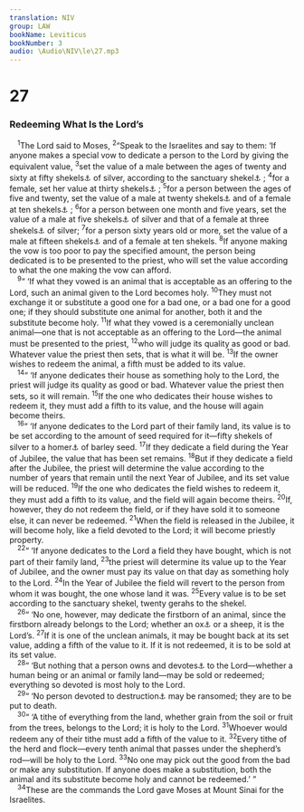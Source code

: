 ```yaml
---
translation: NIV
group: LAW
bookName: Leviticus 
bookNumber: 3
audio: \Audio\NIV\le\27.mp3
---
```


<div class="title"><h1>27</h1><h3>Redeeming What Is the Lord’s </h3></div>
<span class="verse le_27_1"> <sup>1</sup>The Lord said to Moses, </span>
<span class="verse le_27_2"><sup>2</sup>“Speak to the Israelites and say to them: ‘If anyone makes a special vow to dedicate a person to the Lord by giving the equivalent value, </span>
<span class="verse le_27_3"><sup>3</sup>set the value of a male between the ages of twenty and sixty at fifty shekels<a data-toggle="tooltip" data-placement="bottom" title="That is, about 1 1/4 pounds or about 575 grams; also in verse 16">⚓</a> of silver, according to the sanctuary shekel<a data-toggle="tooltip" data-placement="bottom" title="That is, about 2/5 ounce or about 12 grams; also in verse 25">⚓</a> ; </span>
<span class="verse le_27_4"><sup>4</sup>for a female, set her value at thirty shekels<a data-toggle="tooltip" data-placement="bottom" title="That is, about 12 ounces or about 345 grams">⚓</a> ; </span>
<span class="verse le_27_5"><sup>5</sup>for a person between the ages of five and twenty, set the value of a male at twenty shekels<a data-toggle="tooltip" data-placement="bottom" title="That is, about 8 ounces or about 230 grams">⚓</a> and of a female at ten shekels<a data-toggle="tooltip" data-placement="bottom" title="That is, about 4 ounces or about 115 grams; also in verse 7">⚓</a> ; </span>
<span class="verse le_27_6"><sup>6</sup>for a person between one month and five years, set the value of a male at five shekels<a data-toggle="tooltip" data-placement="bottom" title="That is, about 2 ounces or about 58 grams">⚓</a> of silver and that of a female at three shekels<a data-toggle="tooltip" data-placement="bottom" title="That is, about 1 1/4 ounces or about 35 grams">⚓</a> of silver; </span>
<span class="verse le_27_7"><sup>7</sup>for a person sixty years old or more, set the value of a male at fifteen shekels<a data-toggle="tooltip" data-placement="bottom" title="That is, about 6 ounces or about 175 grams">⚓</a> and of a female at ten shekels. </span>
<span class="verse le_27_8"><sup>8</sup>If anyone making the vow is too poor to pay the specified amount, the person being dedicated is to be presented to the priest, who will set the value according to what the one making the vow can afford. <br/></span>
<span class="verse le_27_9"> <sup>9</sup>“ ‘If what they vowed is an animal that is acceptable as an offering to the Lord, such an animal given to the Lord becomes holy. </span>
<span class="verse le_27_10"><sup>10</sup>They must not exchange it or substitute a good one for a bad one, or a bad one for a good one; if they should substitute one animal for another, both it and the substitute become holy. </span>
<span class="verse le_27_11"><sup>11</sup>If what they vowed is a ceremonially unclean animal—one that is not acceptable as an offering to the Lord—the animal must be presented to the priest, </span>
<span class="verse le_27_12"><sup>12</sup>who will judge its quality as good or bad. Whatever value the priest then sets, that is what it will be. </span>
<span class="verse le_27_13"><sup>13</sup>If the owner wishes to redeem the animal, a fifth must be added to its value. <br/></span>
<span class="verse le_27_14"> <sup>14</sup>“ ‘If anyone dedicates their house as something holy to the Lord, the priest will judge its quality as good or bad. Whatever value the priest then sets, so it will remain. </span>
<span class="verse le_27_15"><sup>15</sup>If the one who dedicates their house wishes to redeem it, they must add a fifth to its value, and the house will again become theirs. <br/></span>
<span class="verse le_27_16"> <sup>16</sup>“ ‘If anyone dedicates to the Lord part of their family land, its value is to be set according to the amount of seed required for it—fifty shekels of silver to a homer<a data-toggle="tooltip" data-placement="bottom" title="That is, probably about 300 pounds or about 135 kilograms">⚓</a> of barley seed. </span>
<span class="verse le_27_17"><sup>17</sup>If they dedicate a field during the Year of Jubilee, the value that has been set remains. </span>
<span class="verse le_27_18"><sup>18</sup>But if they dedicate a field after the Jubilee, the priest will determine the value according to the number of years that remain until the next Year of Jubilee, and its set value will be reduced. </span>
<span class="verse le_27_19"><sup>19</sup>If the one who dedicates the field wishes to redeem it, they must add a fifth to its value, and the field will again become theirs. </span>
<span class="verse le_27_20"><sup>20</sup>If, however, they do not redeem the field, or if they have sold it to someone else, it can never be redeemed. </span>
<span class="verse le_27_21"><sup>21</sup>When the field is released in the Jubilee, it will become holy, like a field devoted to the Lord; it will become priestly property. <br/></span>
<span class="verse le_27_22"> <sup>22</sup>“ ‘If anyone dedicates to the Lord a field they have bought, which is not part of their family land, </span>
<span class="verse le_27_23"><sup>23</sup>the priest will determine its value up to the Year of Jubilee, and the owner must pay its value on that day as something holy to the Lord. </span>
<span class="verse le_27_24"><sup>24</sup>In the Year of Jubilee the field will revert to the person from whom it was bought, the one whose land it was. </span>
<span class="verse le_27_25"><sup>25</sup>Every value is to be set according to the sanctuary shekel, twenty gerahs to the shekel. <br/></span>
<span class="verse le_27_26"> <sup>26</sup>“ ‘No one, however, may dedicate the firstborn of an animal, since the firstborn already belongs to the Lord; whether an ox<a data-toggle="tooltip" data-placement="bottom" title="The Hebrew word can refer to either male or female.">⚓</a> or a sheep, it is the Lord’s. </span>
<span class="verse le_27_27"><sup>27</sup>If it is one of the unclean animals, it may be bought back at its set value, adding a fifth of the value to it. If it is not redeemed, it is to be sold at its set value. <br/></span>
<span class="verse le_27_28"> <sup>28</sup>“ ‘But nothing that a person owns and devotes<a data-toggle="tooltip" data-placement="bottom" title="The Hebrew term refers to the irrevocable giving over of things or persons to the Lord.">⚓</a> to the Lord—whether a human being or an animal or family land—may be sold or redeemed; everything so devoted is most holy to the Lord. <br/></span>
<span class="verse le_27_29"> <sup>29</sup>“ ‘No person devoted to destruction<a data-toggle="tooltip" data-placement="bottom" title="The Hebrew term refers to the irrevocable giving over of things or persons to the Lord, often by totally destroying them.">⚓</a> may be ransomed; they are to be put to death. <br/></span>
<span class="verse le_27_30"> <sup>30</sup>“ ‘A tithe of everything from the land, whether grain from the soil or fruit from the trees, belongs to the Lord; it is holy to the Lord. </span>
<span class="verse le_27_31"><sup>31</sup>Whoever would redeem any of their tithe must add a fifth of the value to it. </span>
<span class="verse le_27_32"><sup>32</sup>Every tithe of the herd and flock—every tenth animal that passes under the shepherd’s rod—will be holy to the Lord. </span>
<span class="verse le_27_33"><sup>33</sup>No one may pick out the good from the bad or make any substitution. If anyone does make a substitution, both the animal and its substitute become holy and cannot be redeemed.’ ” <br/></span>
<span class="verse le_27_34"> <sup>34</sup>These are the commands the Lord gave Moses at Mount Sinai for the Israelites. <br/></span>
